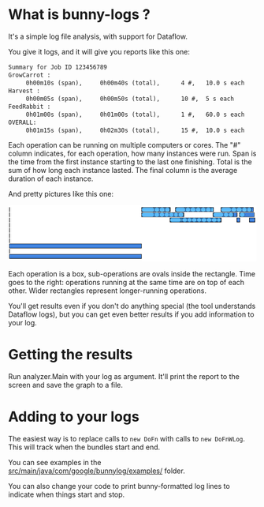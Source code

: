 # What is bunny-logs ?

It's a simple log file analysis, with support for Dataflow.

You give it logs, and it will give you reports like this one:

    Summary for Job ID 123456789
    GrowCarrot : 
         0h00m10s (span),     0h00m40s (total),      4 #,   10.0 s each
    Harvest : 
         0h00m05s (span),     0h00m50s (total),      10 #,  5 s each
    FeedRabbit : 
         0h01m00s (span),     0h01m00s (total),      1 #,   60.0 s each
    OVERALL: 
         0h01m15s (span),     0h02m30s (total),      15 #,  10.0 s each

Each operation can be running on multiple computers or cores.
The "#" column indicates, for each operation, how many instances were run. 
Span is the time from the first instance starting to the last one finishing. 
Total is the sum of how long each instance lasted.
The final column is the average duration of each instance.

And pretty pictures like this one:

![Bunny log chart](chart-example.png)

Each operation is a box, sub-operations are ovals inside the rectangle. 
Time goes to the right: operations running at the same time are on top of each other. Wider rectangles represent
longer-running operations. 

You'll get results even if you don't do anything special (the tool understands Dataflow logs), 
but you can get even better results if you add information to your log.

# Getting the results

Run analyzer.Main with your log as argument. It'll print the report to the screen and save the graph to a file.

# Adding to your logs

The easiest way is to replace calls to `new DoFn` with calls to `new DoFnWLog`. This will track when the bundles
start and end. 

You can see examples in the [src/main/java/com/google/bunnylog/examples/](https://github.com/googlegenomics/bunny-logs/tree/master/src/main/java/com/google/bunnylog/examples/) folder.

You can also change your code to print bunny-formatted log lines to indicate when things start and stop.


